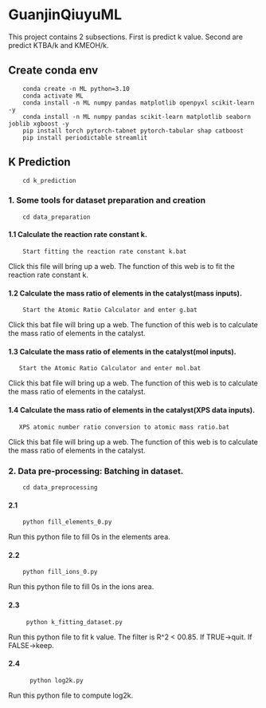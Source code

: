 # GuanjinQiuyuML
This project contains 2 subsections. First is predict k value. Second are predict KTBA/k and KMEOH/k.
## Create conda env
        conda create -n ML python=3.10
        conda activate ML
        conda install -n ML numpy pandas matplotlib openpyxl scikit-learn -y
        conda install -n ML numpy pandas scikit-learn matplotlib seaborn joblib xgboost -y
        pip install torch pytorch-tabnet pytorch-tabular shap catboost
        pip install periodictable streamlit
        
## K Prediction
        cd k_prediction
### 1. Some tools for dataset preparation and creation
        cd data_preparation
#### 1.1  Calculate the reaction rate constant k.

        Start fitting the reaction rate constant k.bat

Click this file will bring up a web. The function of this web is to fit the reaction rate constant k.  



#### 1.2  Calculate the mass ratio of elements in the catalyst(mass inputs).
            
        Start the Atomic Ratio Calculator and enter g.bat
Click this bat file will bring up a web. The function of this web is to calculate the mass ratio of elements in the catalyst.



#### 1.3  Calculate the mass ratio of elements in the catalyst(mol inputs).
       
       Start the Atomic Ratio Calculator and enter mol.bat
Click this bat file will bring up a web. The function of this web is to calculate the mass ratio of elements in the catalyst.


#### 1.4  Calculate the mass ratio of elements in the catalyst(XPS data inputs).
       
       XPS atomic number ratio conversion to atomic mass ratio.bat
Click this bat file will bring up a web. The function of this web is to calculate the mass ratio of elements in the catalyst.

### 2. Data pre-processing: Batching in dataset.
        cd data_preprocessing
#### 2.1 
        
        python fill_elements_0.py
Run this python file to fill 0s in the elements area.
#### 2.2
        
        python fill_ions_0.py
Run this python file to fill 0s in the ions area.
#### 2.3
         
         python k_fitting_dataset.py
Run this python file to fit k value. The filter is R^2 < 00.85. If TRUE->quit. If FALSE->keep.
#### 2.4
          
          python log2k.py
Run this python file to compute log2k.



  



                        